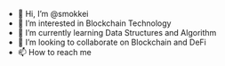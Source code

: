 - 👋 Hi, I’m @smokkei
- 👀 I’m interested in Blockchain Technology
- 🌱 I’m currently learning Data Structures and Algorithm
- 💞️ I’m looking to collaborate on Blockchain and DeFi 
- 📫 How to reach me 

<!---
smokkei/smokkei is a ✨ special ✨ repository because its `README.md` (this file) appears on your GitHub profile.
You can click the Preview link to take a look at your changes.
--->
